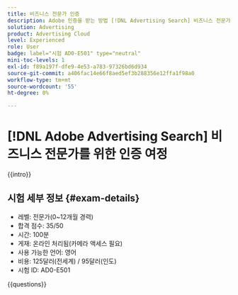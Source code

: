 ```yaml
---
title: 비즈니스 전문가 인증
description: Adobe 인증을 받는 방법 [!DNL Advertising Search] 비즈니스 전문가
solution: Advertising
product: Advertising Cloud
level: Experienced
role: User
badge: label="시험 AD0-E501" type="neutral"
mini-toc-levels: 1
exl-id: f89a197f-dfe9-4e53-a783-97326bd6d934
source-git-commit: a406fac14e66f8aed5ef3b288356e12ffa1f98a0
workflow-type: tm+mt
source-wordcount: '55'
ht-degree: 0%

---
```


# [!DNL Adobe Advertising Search] 비즈니스 전문가를 위한 인증 여정

{{intro}}

## 시험 세부 정보 {#exam-details}

* 레벨: 전문가(0~12개월 경력)
* 합격 점수: 35/50
* 시간: 100분
* 게재: 온라인 처리됨(카메라 액세스 필요)
* 사용 가능한 언어: 영어
* 비용: 125달러(전세계) / 95달러(인도)
* 시험 ID: AD0-E501

{{questions}}
